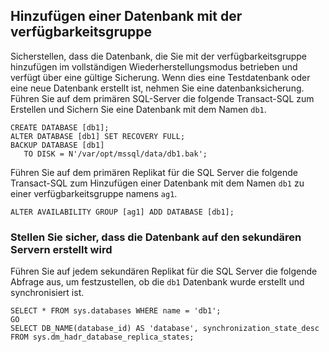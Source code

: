 
## <a name="add-a-database-to-the-availability-group"></a>Hinzufügen einer Datenbank mit der verfügbarkeitsgruppe

Sicherstellen, dass die Datenbank, die Sie mit der verfügbarkeitsgruppe hinzufügen im vollständigen Wiederherstellungsmodus betrieben und verfügt über eine gültige Sicherung. Wenn dies eine Testdatenbank oder eine neue Datenbank erstellt ist, nehmen Sie eine datenbanksicherung. Führen Sie auf dem primären SQL-Server die folgende Transact-SQL zum Erstellen und Sichern Sie eine Datenbank mit dem Namen `db1`.

```Transact-SQL
CREATE DATABASE [db1];
ALTER DATABASE [db1] SET RECOVERY FULL;
BACKUP DATABASE [db1] 
   TO DISK = N'/var/opt/mssql/data/db1.bak';
```

Führen Sie auf dem primären Replikat für die SQL Server die folgende Transact-SQL zum Hinzufügen einer Datenbank mit dem Namen `db1` zu einer verfügbarkeitsgruppe namens `ag1`.

```Transact-SQL
ALTER AVAILABILITY GROUP [ag1] ADD DATABASE [db1];
```

### <a name="verify-that-the-database-is-created-on-the-secondary-servers"></a>Stellen Sie sicher, dass die Datenbank auf den sekundären Servern erstellt wird

Führen Sie auf jedem sekundären Replikat für die SQL Server die folgende Abfrage aus, um festzustellen, ob die `db1` Datenbank wurde erstellt und synchronisiert ist.

```Transact-SQL
SELECT * FROM sys.databases WHERE name = 'db1';
GO
SELECT DB_NAME(database_id) AS 'database', synchronization_state_desc FROM sys.dm_hadr_database_replica_states;
```
